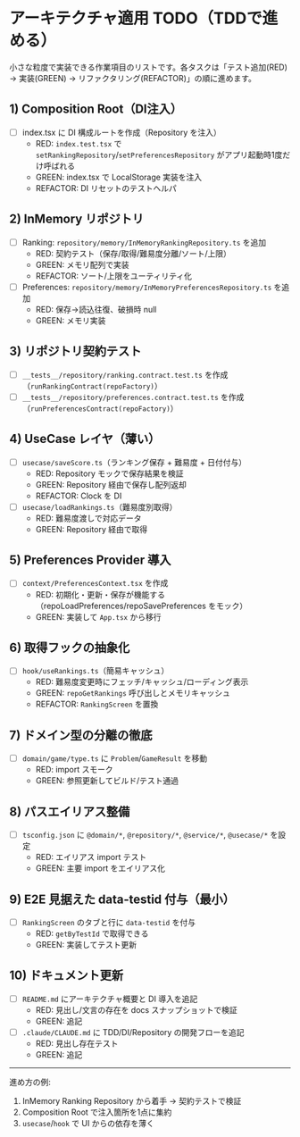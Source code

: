 # アーキテクチャ適用 TODO（TDDで進める）

小さな粒度で実装できる作業項目のリストです。各タスクは「テスト追加(RED) → 実装(GREEN) → リファクタリング(REFACTOR)」の順に進めます。

## 1) Composition Root（DI注入）
- [ ] index.tsx に DI 構成ルートを作成（Repository を注入）
  - RED: `index.test.tsx` で `setRankingRepository`/`setPreferencesRepository` がアプリ起動時1度だけ呼ばれる
  - GREEN: index.tsx で LocalStorage 実装を注入
  - REFACTOR: DI リセットのテストヘルパ

## 2) InMemory リポジトリ
- [ ] Ranking: `repository/memory/InMemoryRankingRepository.ts` を追加
  - RED: 契約テスト（保存/取得/難易度分離/ソート/上限）
  - GREEN: メモリ配列で実装
  - REFACTOR: ソート/上限をユーティリティ化
- [ ] Preferences: `repository/memory/InMemoryPreferencesRepository.ts` を追加
  - RED: 保存→読込往復、破損時 null
  - GREEN: メモリ実装

## 3) リポジトリ契約テスト
- [ ] `__tests__/repository/ranking.contract.test.ts` を作成（`runRankingContract(repoFactory)`）
- [ ] `__tests__/repository/preferences.contract.test.ts` を作成（`runPreferencesContract(repoFactory)`）

## 4) UseCase レイヤ（薄い）
- [ ] `usecase/saveScore.ts`（ランキング保存 + 難易度 + 日付付与）
  - RED: Repository モックで保存結果を検証
  - GREEN: Repository 経由で保存し配列返却
  - REFACTOR: Clock を DI
- [ ] `usecase/loadRankings.ts`（難易度別取得）
  - RED: 難易度渡しで対応データ
  - GREEN: Repository 経由で取得

## 5) Preferences Provider 導入
- [ ] `context/PreferencesContext.tsx` を作成
  - RED: 初期化・更新・保存が機能する（repoLoadPreferences/repoSavePreferences をモック）
  - GREEN: 実装して `App.tsx` から移行

## 6) 取得フックの抽象化
- [ ] `hook/useRankings.ts`（簡易キャッシュ）
  - RED: 難易度変更時にフェッチ/キャッシュ/ローディング表示
  - GREEN: `repoGetRankings` 呼び出しとメモリキャッシュ
  - REFACTOR: `RankingScreen` を置換

## 7) ドメイン型の分離の徹底
- [ ] `domain/game/type.ts` に `Problem`/`GameResult` を移動
  - RED: import スモーク
  - GREEN: 参照更新してビルド/テスト通過

## 8) パスエイリアス整備
- [ ] `tsconfig.json` に `@domain/*`, `@repository/*`, `@service/*`, `@usecase/*` を設定
  - RED: エイリアス import テスト
  - GREEN: 主要 import をエイリアス化

## 9) E2E 見据えた data-testid 付与（最小）
- [ ] `RankingScreen` のタブと行に `data-testid` を付与
  - RED: `getByTestId` で取得できる
  - GREEN: 実装してテスト更新

## 10) ドキュメント更新
- [ ] `README.md` にアーキテクチャ概要と DI 導入を追記
  - RED: 見出し/文言の存在を docs スナップショットで検証
  - GREEN: 追記
- [ ] `.claude/CLAUDE.md` に TDD/DI/Repository の開発フローを追記
  - RED: 見出し存在テスト
  - GREEN: 追記

---
進め方の例:
1. InMemory Ranking Repository から着手 → 契約テストで検証
2. Composition Root で注入箇所を1点に集約
3. `usecase`/`hook` で UI からの依存を薄く
